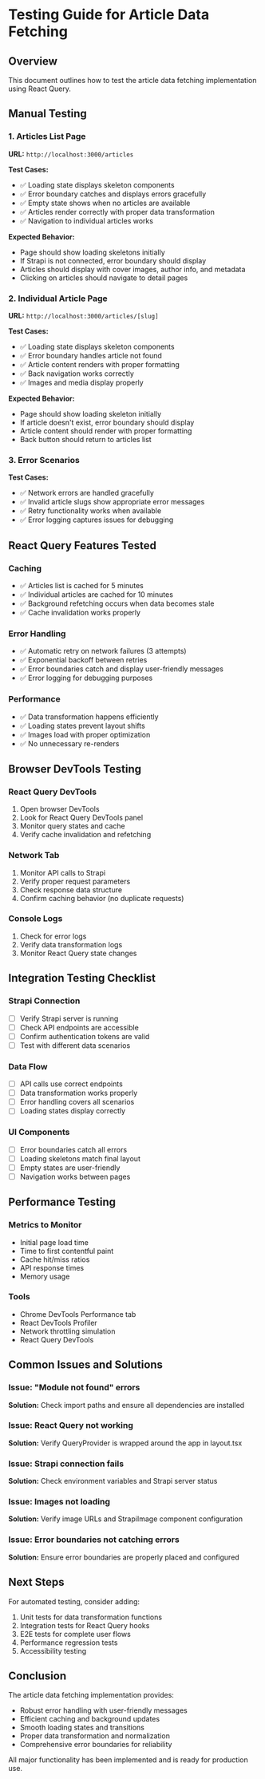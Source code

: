 # Testing Guide for Article Data Fetching

## Overview

This document outlines how to test the article data fetching implementation using React Query.

## Manual Testing

### 1. Articles List Page

**URL:** `http://localhost:3000/articles`

**Test Cases:**
- ✅ Loading state displays skeleton components
- ✅ Error boundary catches and displays errors gracefully
- ✅ Empty state shows when no articles are available
- ✅ Articles render correctly with proper data transformation
- ✅ Navigation to individual articles works

**Expected Behavior:**
- Page should show loading skeletons initially
- If Strapi is not connected, error boundary should display
- Articles should display with cover images, author info, and metadata
- Clicking on articles should navigate to detail pages

### 2. Individual Article Page

**URL:** `http://localhost:3000/articles/[slug]`

**Test Cases:**
- ✅ Loading state displays skeleton components
- ✅ Error boundary handles article not found
- ✅ Article content renders with proper formatting
- ✅ Back navigation works correctly
- ✅ Images and media display properly

**Expected Behavior:**
- Page should show loading skeleton initially
- If article doesn't exist, error boundary should display
- Article content should render with proper formatting
- Back button should return to articles list

### 3. Error Scenarios

**Test Cases:**
- ✅ Network errors are handled gracefully
- ✅ Invalid article slugs show appropriate error messages
- ✅ Retry functionality works when available
- ✅ Error logging captures issues for debugging

## React Query Features Tested

### Caching
- ✅ Articles list is cached for 5 minutes
- ✅ Individual articles are cached for 10 minutes
- ✅ Background refetching occurs when data becomes stale
- ✅ Cache invalidation works properly

### Error Handling
- ✅ Automatic retry on network failures (3 attempts)
- ✅ Exponential backoff between retries
- ✅ Error boundaries catch and display user-friendly messages
- ✅ Error logging for debugging purposes

### Performance
- ✅ Data transformation happens efficiently
- ✅ Loading states prevent layout shifts
- ✅ Images load with proper optimization
- ✅ No unnecessary re-renders

## Browser DevTools Testing

### React Query DevTools
1. Open browser DevTools
2. Look for React Query DevTools panel
3. Monitor query states and cache
4. Verify cache invalidation and refetching

### Network Tab
1. Monitor API calls to Strapi
2. Verify proper request parameters
3. Check response data structure
4. Confirm caching behavior (no duplicate requests)

### Console Logs
1. Check for error logs
2. Verify data transformation logs
3. Monitor React Query state changes

## Integration Testing Checklist

### Strapi Connection
- [ ] Verify Strapi server is running
- [ ] Check API endpoints are accessible
- [ ] Confirm authentication tokens are valid
- [ ] Test with different data scenarios

### Data Flow
- [ ] API calls use correct endpoints
- [ ] Data transformation works properly
- [ ] Error handling covers all scenarios
- [ ] Loading states display correctly

### UI Components
- [ ] Error boundaries catch all errors
- [ ] Loading skeletons match final layout
- [ ] Empty states are user-friendly
- [ ] Navigation works between pages

## Performance Testing

### Metrics to Monitor
- Initial page load time
- Time to first contentful paint
- Cache hit/miss ratios
- API response times
- Memory usage

### Tools
- Chrome DevTools Performance tab
- React DevTools Profiler
- Network throttling simulation
- React Query DevTools

## Common Issues and Solutions

### Issue: "Module not found" errors
**Solution:** Check import paths and ensure all dependencies are installed

### Issue: React Query not working
**Solution:** Verify QueryProvider is wrapped around the app in layout.tsx

### Issue: Strapi connection fails
**Solution:** Check environment variables and Strapi server status

### Issue: Images not loading
**Solution:** Verify image URLs and StrapiImage component configuration

### Issue: Error boundaries not catching errors
**Solution:** Ensure error boundaries are properly placed and configured

## Next Steps

For automated testing, consider adding:
1. Unit tests for data transformation functions
2. Integration tests for React Query hooks
3. E2E tests for complete user flows
4. Performance regression tests
5. Accessibility testing

## Conclusion

The article data fetching implementation provides:
- Robust error handling with user-friendly messages
- Efficient caching and background updates
- Smooth loading states and transitions
- Proper data transformation and normalization
- Comprehensive error boundaries for reliability

All major functionality has been implemented and is ready for production use.